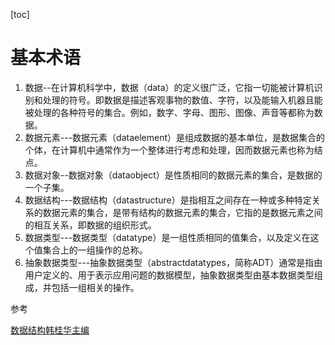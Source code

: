 [toc]

# 基本术语

1. 数据--在计算机科学中，数据（data）的定义很广泛，它指一切能被计算机识别和处理的符号。即数据是描述客观事物的数值、字符，以及能输入机器且能被处理的各种符号的集合。例如，数字、字母、图形、图像、声音等都称为数据。
2. 数据元素---数据元素（dataelement）是组成数据的基本单位，是数据集合的个体，在计算机中通常作为一个整体进行考虑和处理，因而数据元素也称为结点。
3. 数据对象--数据对象（dataobject）是性质相同的数据元素的集合，是数据的一个子集。
4. 数据结构---数据结构（datastructure）是指相互之间存在一种或多种特定关系的数据元素的集合，是带有结构的数据元素的集合，它指的是数据元素之间的相互关系，即数据的组织形式。
5. 数据类型---数据类型（datatype）是一组性质相同的值集合，以及定义在这个值集合上的一组操作的总称。
6. 抽象数据类型---抽象数据类型（abstractdatatypes，简称ADT）通常是指由用户定义的、用于表示应用问题的数据模型，抽象数据类型由基本数据类型组成，并包括一组相关的操作。





参考

[数据结构韩桂华主编](https://weread.qq.com/web/reader/88e32ff05c81fb88e21a73dke4d32d5015e4da3b7fbb1fa)

